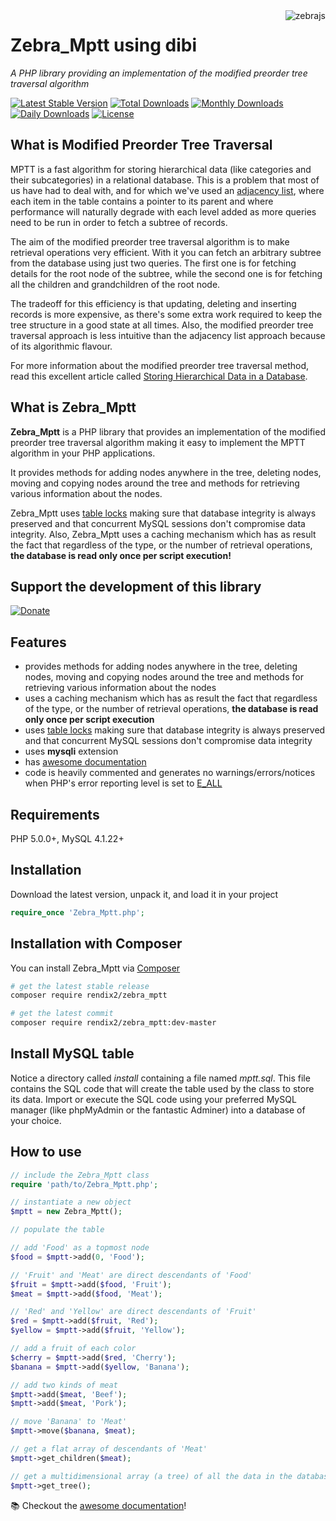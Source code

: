 <img src="https://github.com/stefangabos/zebrajs/blob/master/docs/images/logo.png" alt="zebrajs" align="right">

# Zebra_Mptt using dibi

*A PHP library providing an implementation of the modified preorder tree traversal algorithm*

[![Latest Stable Version](https://poser.pugx.org/stefangabos/zebra_mptt/v/stable)](https://packagist.org/packages/stefangabos/zebra_mptt) [![Total Downloads](https://poser.pugx.org/stefangabos/zebra_mptt/downloads)](https://packagist.org/packages/stefangabos/zebra_mptt) [![Monthly Downloads](https://poser.pugx.org/stefangabos/zebra_mptt/d/monthly)](https://packagist.org/packages/stefangabos/zebra_mptt) [![Daily Downloads](https://poser.pugx.org/stefangabos/zebra_mptt/d/daily)](https://packagist.org/packages/stefangabos/zebra_mptt) [![License](https://poser.pugx.org/stefangabos/zebra_mptt/license)](https://packagist.org/packages/stefangabos/zebra_mptt)

## What is Modified Preorder Tree Traversal

MPTT is a fast algorithm for storing hierarchical data (like categories and their subcategories) in a relational database. This is a problem that most of us have had to deal with, and for which we've used an [adjacency list](http://mikehillyer.com/articles/managing-hierarchical-data-in-mysql/), where each item in the table contains a pointer to its parent and where performance will naturally degrade with each level added as more queries need to be run in order to fetch a subtree of records.

The aim of the modified preorder tree traversal algorithm is to make retrieval operations very efficient. With it you can fetch an arbitrary subtree from the database using just two queries. The first one is for fetching details for the root node of the subtree, while the second one is for fetching all the children and grandchildren of the root node.

The tradeoff for this efficiency is that updating, deleting and inserting records is more expensive, as there's some extra work required to keep the tree structure in a good state at all times. Also, the modified preorder tree traversal approach is less intuitive than the adjacency list approach because of its algorithmic flavour.

For more information about the modified preorder tree traversal method, read this excellent article called [Storing Hierarchical Data in a Database](http://blogs.sitepoint.com/hierarchical-data-database-2/).

## What is Zebra_Mptt

**Zebra_Mptt** is a PHP library that provides an implementation of the modified preorder tree traversal algorithm making it easy to implement the MPTT algorithm in your PHP applications.

It provides methods for adding nodes anywhere in the tree, deleting nodes, moving and copying nodes around the tree and methods for retrieving various information about the nodes.

Zebra\_Mptt uses [table locks](http://dev.mysql.com/doc/refman/5.0/en/lock-tables.html) making sure that database integrity is always preserved and that concurrent MySQL sessions don't compromise data integrity. Also, Zebra_Mptt uses a caching mechanism which has as result the fact that regardless of the type, or the number of retrieval operations, **the database is read only once per script execution!**

## Support the development of this library

[![Donate](https://img.shields.io/badge/Be%20kind%20%7C%20Donate%20$3%20with%20-%20PayPal%20-brightgreen.svg)](https://www.paypal.com/cgi-bin/webscr?cmd=_s-xclick&hosted_button_id=49VT6G7L5GPAS)

## Features

- provides methods for adding nodes anywhere in the tree, deleting nodes, moving and copying nodes around the tree and methods for retrieving various information about the nodes
- uses a caching mechanism which has as result the fact that regardless of the type, or the number of retrieval operations, **the database is read only once per script execution**
- uses [table locks](http://dev.mysql.com/doc/refman/5.0/en/lock-tables.html) making sure that database integrity is always preserved and that concurrent MySQL sessions don't compromise data integrity
- uses **mysqli** extension
- has [awesome documentation](https://stefangabos.github.io/Zebra_Mptt/Zebra_Mptt/Zebra_Mptt.html)
- code is heavily commented and generates no warnings/errors/notices when PHP's error reporting level is set to [E_ALL](https://web.archive.org/web/20160226192832/http://www.php.net/manual/en/function.error-reporting.php)

## Requirements

PHP 5.0.0+, MySQL 4.1.22+

## Installation

Download the latest version, unpack it, and load it in your project

```php
require_once 'Zebra_Mptt.php';
```

## Installation with Composer

You can install Zebra_Mptt via [Composer](https://packagist.org/packages/stefangabos/zebra_mptt)

```bash
# get the latest stable release
composer require rendix2/zebra_mptt

# get the latest commit
composer require rendix2/zebra_mptt:dev-master
```

## Install MySQL table

Notice a directory called *install* containing a file named *mptt.sql*. This file contains the SQL code that will create the table used by the class to store its data. Import or execute the SQL code using your preferred MySQL manager (like phpMyAdmin or the fantastic Adminer) into a database of your choice.

## How to use

```php
// include the Zebra_Mptt class
require 'path/to/Zebra_Mptt.php';

// instantiate a new object
$mptt = new Zebra_Mptt();

// populate the table

// add 'Food' as a topmost node
$food = $mptt->add(0, 'Food');

// 'Fruit' and 'Meat' are direct descendants of 'Food'
$fruit = $mptt->add($food, 'Fruit');
$meat = $mptt->add($food, 'Meat');

// 'Red' and 'Yellow' are direct descendants of 'Fruit'
$red = $mptt->add($fruit, 'Red');
$yellow = $mptt->add($fruit, 'Yellow');

// add a fruit of each color
$cherry = $mptt->add($red, 'Cherry');
$banana = $mptt->add($yellow, 'Banana');

// add two kinds of meat
$mptt->add($meat, 'Beef');
$mptt->add($meat, 'Pork');

// move 'Banana' to 'Meat'
$mptt->move($banana, $meat);

// get a flat array of descendants of 'Meat'
$mptt->get_children($meat);

// get a multidimensional array (a tree) of all the data in the database
$mptt->get_tree();
```

:books: Checkout the [awesome documentation](https://stefangabos.github.io/Zebra_Mptt/Zebra_Mptt/Zebra_Mptt.html)!
